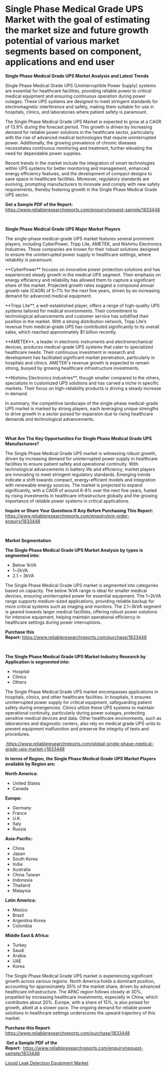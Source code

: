<p><h1>Single Phase Medical Grade UPS Market with the goal of estimating the market size and future growth potential of various market segments based on component, applications and end user</h1></p><p><strong>Single Phase Medical Grade UPS Market Analysis and Latest Trends</strong></p>
<p><p>Single Phase Medical Grade UPS (Uninterruptible Power Supply) systems are essential for healthcare facilities, providing reliable power to critical medical equipment and ensuring continuous operation during power outages. These UPS systems are designed to meet stringent standards for electromagnetic interference and safety, making them suitable for use in hospitals, clinics, and laboratories where patient safety is paramount.</p><p>The Single Phase Medical Grade UPS Market is expected to grow at a CAGR of 13.9% during the forecast period. This growth is driven by increasing demand for reliable power solutions in the healthcare sector, particularly with the rise of advanced medical technologies that require uninterrupted power. Additionally, the growing prevalence of chronic diseases necessitates continuous monitoring and treatment, further elevating the need for dependable power supplies.</p><p>Recent trends in the market include the integration of smart technologies within UPS systems for better monitoring and management, enhanced energy efficiency features, and the development of compact designs to save space in healthcare facilities. Moreover, regulatory standards are evolving, prompting manufacturers to innovate and comply with new safety requirements, thereby fostering growth in the Single Phase Medical Grade UPS sector.</p></p>
<p><strong>Get a Sample PDF of the Report:&nbsp;</strong> <a href="https://www.reliableresearchreports.com/enquiry/request-sample/1833448?utm_campaign=2960&utm_medium=2&utm_source=Github&utm_content=ia&utm_term=26032025&utm_id=single-phase-medical-grade-ups">https://www.reliableresearchreports.com/enquiry/request-sample/1833448</a></p>
<p>&nbsp;</p>
<p><strong>Single Phase Medical Grade UPS Major Market Players</strong></p>
<p><p>The single-phase medical-grade UPS market features several prominent players, including CyberPower, Tripp Lite, AMETEK, and Nishimu Electronics Industries. These companies are known for their robust solutions designed to ensure the uninterrupted power supply in healthcare settings, where reliability is paramount.</p><p>**CyberPower** focuses on innovative power protection solutions and has experienced steady growth in the medical UPS segment. Their emphasis on energy efficiency and reliability has allowed them to capture a significant share of the market. Projected growth rates suggest a compound annual growth rate (CAGR) of 5–7% for the next five years, driven by an increasing demand for advanced medical equipment.</p><p>**Tripp Lite**, a well-established player, offers a range of high-quality UPS systems tailored for medical environments. Their commitment to technological advancements and customer service has solidified their position in the market. With a strong distribution network, Tripp Lite’s revenue from medical-grade UPS has contributed significantly to its overall sales, which reached approximately $1 billion recently.</p><p>**AMETEK**, a leader in electronic instruments and electromechanical devices, produces medical-grade UPS systems that cater to specialized healthcare needs. Their continuous investment in research and development has facilitated significant market penetration, particularly in hospitals and clinics. AMETEK's revenue growth is expected to remain strong, buoyed by growing healthcare infrastructure investments.</p><p>**Nishimu Electronics Industries**, though smaller compared to the others, specializes in customized UPS solutions and has carved a niche in specific markets. Their focus on high-reliability products is driving a steady increase in demand.</p><p>In summary, the competitive landscape of the single-phase medical-grade UPS market is marked by strong players, each leveraging unique strengths to drive growth in a sector poised for expansion due to rising healthcare demands and technological advancements.</p></p>
<p>&nbsp;</p>
<p><strong>What Are The Key Opportunities For Single Phase Medical Grade UPS Manufacturers?</strong></p>
<p><p>The Single Phase Medical Grade UPS market is witnessing robust growth, driven by increasing demand for uninterrupted power supply in healthcare facilities to ensure patient safety and operational continuity. With technological advancements in battery life and efficiency, market players are innovating to meet stringent regulatory standards. Emerging trends indicate a shift towards compact, energy-efficient models and integration with renewable energy sources. The market is projected to expand significantly, with a CAGR of around 6-8% over the next five years, fueled by rising investments in healthcare infrastructure globally and the growing importance of reliable power systems in critical applications.</p></p>
<p><strong>Inquire or Share Your Questions If Any Before Purchasing This Report:</strong> <a href="https://www.reliableresearchreports.com/enquiry/pre-order-enquiry/1833448?utm_campaign=2960&utm_medium=2&utm_source=Github&utm_content=ia&utm_term=26032025&utm_id=single-phase-medical-grade-ups">https://www.reliableresearchreports.com/enquiry/pre-order-enquiry/1833448</a></p>
<p>&nbsp;</p>
<p><strong>Market Segmentation</strong></p>
<p><strong>The Single Phase Medical Grade UPS Market Analysis by types is segmented into:</strong></p>
<p><ul><li>Below 1kVA</li><li>1~2kVA</li><li>2.1 ~ 3kVA</li></ul></p>
<p><p>The Single Phase Medical Grade UPS market is segmented into categories based on capacity. The below 1kVA range is ideal for smaller medical devices, ensuring uninterrupted power for essential equipment. The 1~2kVA range supports medium-sized applications, providing reliable backup for more critical systems such as imaging and monitors. The 2.1~3kVA segment is geared towards larger medical facilities, offering robust power solutions for intensive equipment, helping maintain operational efficiency in healthcare settings during power interruptions.</p></p>
<p><strong>Purchase this Report:&nbsp;</strong><a href="https://www.reliableresearchreports.com/purchase/1833448?utm_campaign=2960&utm_medium=2&utm_source=Github&utm_content=ia&utm_term=26032025&utm_id=single-phase-medical-grade-ups">https://www.reliableresearchreports.com/purchase/1833448</a></p>
<p>&nbsp;</p>
<p><strong>The Single Phase Medical Grade UPS Market Industry Research by Application is segmented into:</strong></p>
<p><ul><li>Hospital</li><li>Clinics</li><li>Others</li></ul></p>
<p><p>The Single Phase Medical Grade UPS market encompasses applications in hospitals, clinics, and other healthcare facilities. In hospitals, it ensures uninterrupted power supply for critical equipment, safeguarding patient safety during emergencies. Clinics utilize these UPS systems to maintain operational continuity, particularly during power outages, protecting sensitive medical devices and data. Other healthcare environments, such as laboratories and diagnostic centers, also rely on medical grade UPS units to prevent equipment malfunction and preserve the integrity of tests and procedures.</p></p>
<p><a href="https://www.reliableresearchreports.com/global-single-phase-medical-grade-ups-market-r1833448?utm_campaign=2960&utm_medium=2&utm_source=Github&utm_content=ia&utm_term=26032025&utm_id=single-phase-medical-grade-ups">&nbsp;https://www.reliableresearchreports.com/global-single-phase-medical-grade-ups-market-r1833448</a></p>
<p><strong>In terms of Region, the Single Phase Medical Grade UPS Market Players available by Region are:</strong></p>
<p>
    <p> <strong> North America: </strong>
        <ul>
            <li>United States</li>
            <li>Canada</li>
        </ul>
        </p> 
    <p> <strong> Europe: </strong>
        <ul>
            <li>Germany</li>
            <li>France</li>
            <li>U.K.</li>
            <li>Italy</li>
            <li>Russia</li>
        </ul>
        </p> 
    <p> <strong> Asia-Pacific: </strong>
        <ul>
            <li>China</li>
            <li>Japan</li>
            <li>South Korea</li>
            <li>India</li>
            <li>Australia</li>
            <li>China Taiwan</li>
            <li>Indonesia</li>
            <li>Thailand</li>
            <li>Malaysia</li>
        </ul>
        </p> 
    <p> <strong> Latin America: </strong>
        <ul>
            <li>Mexico</li>
            <li>Brazil</li>
            <li>Argentina Korea</li>
            <li>Colombia</li>
        </ul>
        </p> 
    <p> <strong> Middle East & Africa: </strong>
        <ul>
            <li>Turkey</li>
            <li>Saudi</li>
            <li>Arabia</li>
            <li>UAE</li>
            <li>Korea</li>
        </ul>
    </p>
    </p>
<p><p>The Single Phase Medical Grade UPS market is experiencing significant growth across various regions. North America holds a dominant position, accounting for approximately 35% of the market share, driven by advanced healthcare infrastructure. The APAC region follows closely at 30%, propelled by increasing healthcare investments, especially in China, which contributes about 20%. Europe, with a share of 15%, is also poised for growth, albeit at a slower pace. The ongoing demand for reliable power solutions in healthcare settings underscores the upward trajectory of this market.</p></p>
<p><strong>Purchase this Report: </strong><a href="https://www.reliableresearchreports.com/purchase/1833448?utm_campaign=2960&utm_medium=2&utm_source=Github&utm_content=ia&utm_term=26032025&utm_id=single-phase-medical-grade-ups">https://www.reliableresearchreports.com/purchase/1833448</a></p>
<p>&nbsp;<strong>Get a Sample PDF of the Report:&nbsp;&nbsp;</strong><a href="https://www.reliableresearchreports.com/enquiry/request-sample/1833448?utm_campaign=2960&utm_medium=2&utm_source=Github&utm_content=ia&utm_term=26032025&utm_id=single-phase-medical-grade-ups">https://www.reliableresearchreports.com/enquiry/request-sample/1833448</a></p>
<p><strong></strong></p>
<p><p><a href="https://github.com/chikenmhamdi/Market-Research-Report-List-1/blob/main/liquid-leak-detection-equipment-market.md?utm_campaign=2960&utm_medium=2&utm_source=Github&utm_content=ia&utm_term=26032025&utm_id=single-phase-medical-grade-ups">Liquid Leak Detection Equipment Market</a></p></p>